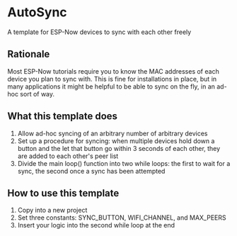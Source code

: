 # AutoSync

A template for ESP-Now devices to sync with each other freely

## Rationale

Most ESP-Now tutorials require you to know the MAC addresses of each device you plan to sync with. This is fine for installations in place, but in many applications it might be helpful to be able to sync on the fly, in an ad-hoc sort of way.

## What this template does

1. Allow ad-hoc syncing of an arbitrary number of arbitrary devices
2. Set up a procedure for syncing: when multiple devices hold down a button and the let that button go within 3 seconds of each other, they are added to each other's peer list
3. Divide the main loop() function into two while loops: the first to wait for a sync, the second once a sync has been attempted

## How to use this template

1. Copy into a new project
2. Set three constants: SYNC_BUTTON, WIFI_CHANNEL, and MAX_PEERS
3. Insert your logic into the second while loop at the end
